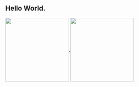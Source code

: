 ## Hello World.

<a href="https://github.com/anuraghazra/github-readme-stats">
  <img height="200em" align="center" src="https://github-readme-stats.vercel.app/api?username=vitorlimasouza&show_icons=true&theme=dark" />
</a>
<a href="https://github.com/anuraghazra/convoychat">
  <img height="200em" align="center" src="https://github-readme-stats.vercel.app/api/top-langs/?username=vitorlimasouza&layout=compact&theme=dark" />
</a>

